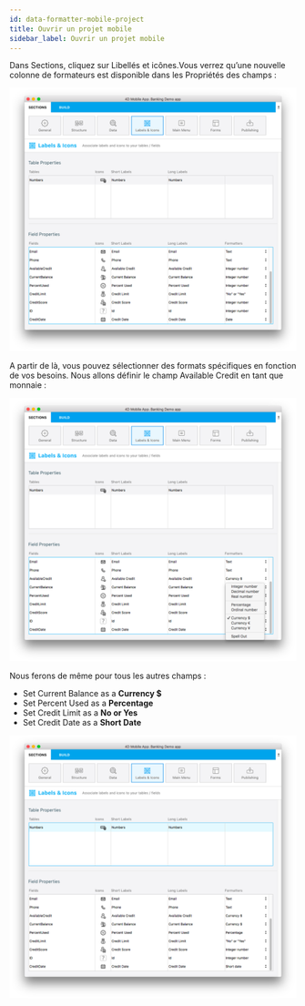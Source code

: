 ```yaml
---
id: data-formatter-mobile-project
title: Ouvrir un projet mobile
sidebar_label: Ouvrir un projet mobile
---
```

Dans Sections, cliquez sur Libellés et icônes.Vous verrez qu’une nouvelle colonne de formateurs est disponible dans les Propriétés des champs :

![Data formatter labels icons](assets/data-formatter/data-formatter-labels-icons.png)

A partir de là, vous pouvez sélectionner des formats spécifiques en fonction de vos besoins. Nous allons définir le champ Available Credit en tant que monnaie :

![Available credit currency](assets/data-formatter/available-credit-currency.png)

Nous ferons de même pour tous les autres champs :

* Set Current Balance as a **Currency $**
* Set Percent Used as a **Percentage**
* Set Credit Limit as a **No or Yes**
* Set Credit Date as a **Short Date**

![Select field formatters](assets/data-formatter/select-field-formatters.png)